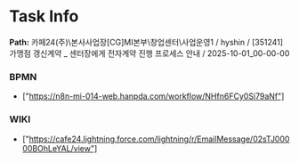 # Task Info

**Path:** 카페24(주)\본사사업장\[CG]MI본부\창업센터\사업운영1 / hyshin / [351241] 가맹점 갱신계약 _ 센터장에게 전자계약 진행 프로세스 안내 / 2025-10-01_00-00-00

### BPMN
- ["https://n8n-mi-014-web.hanpda.com/workflow/NHfn6FCy0Si79aNf"]

### WIKI
- ["https://cafe24.lightning.force.com/lightning/r/EmailMessage/02sTJ00000BOhLeYAL/view"]

